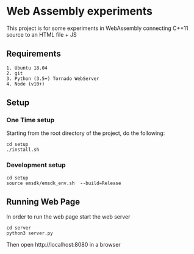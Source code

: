 # Web Assembly experiments

This project is for some experiments in WebAssembly
connecting C++11 source to an HTML file + JS

## Requirements

    1. Ubuntu 18.04
    2. git
    3. Python (3.5+) Tornado WebServer
    4. Node (v10+)

## Setup

### One Time setup

Starting from the root directory of the project, do the following:

    cd setup
    ./install.sh
    
### Development setup

    cd setup
    source emsdk/emsdk_env.sh  --build=Release

## Running Web Page

In order to run the web page start the web server

    cd server
    python3 server.py

Then open http://localhost:8080 in a browser
